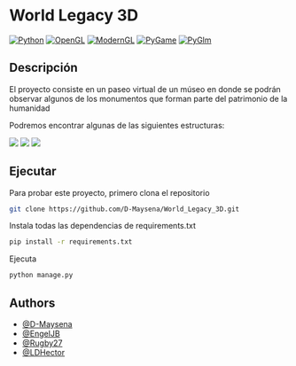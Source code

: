 # World Legacy 3D

[![Python](https://img.shields.io/badge/Python-3.10-green.svg?style=flat-square-logo=python)](https://docs.python.org/3/)
[![OpenGL](https://img.shields.io/badge/OpenGl-3.10-green.svg?style=flat-square-logo=opengl-)](https://docs.gl/)
[![ModernGL](https://img.shields.io/badge/ModernGL-5.6.4-green.svg?style=flat-square)](https://moderngl.readthedocs.io/en/5.8.2/)
[![PyGame](https://img.shields.io/badge/PyGame-2.0.1-green.svg?style=flat-square)](https://www.pygame.org/docs/)
[![PyGlm](https://img.shields.io/badge/PyGlm-1.2.5,-green.svg?style=flat-square)](https://github.com/Zuzu-Typ/PyGLM/wiki)

## Descripción
El proyecto consiste en un paseo virtual de un múseo en donde se podrán observar algunos de los monumentos que forman parte del patrimonio de la humanidad
 
Podremos encontrar algunas de las siguientes estructuras:

![](https://preview.free3d.com/img/2017/11/2202318645479081679/0tfkcsfb.jpg)
![](https://img.freepik.com/premium-photo/3d-model-colosseum-rome_783299-1593.jpg?w=300)
![](https://preview.free3d.com/img/2017/10/2154821820983805145/c3hdk9qf.jpg)

## Ejecutar

Para probar este proyecto, primero clona el repositorio

```bash
git clone https://github.com/D-Maysena/World_Legacy_3D.git
```

Instala todas las dependencias de requirements.txt
```bash
pip install -r requirements.txt
```

Ejecuta
```bash
python manage.py
```



## Authors

- [@D-Maysena](https://github.com/D-Maysena)
- [@EngelJB](https://github.com/EngelJB)
- [@Rugby27](https://github.com/Rugby27)
- [@LDHector](https://github.com/LDHector)
